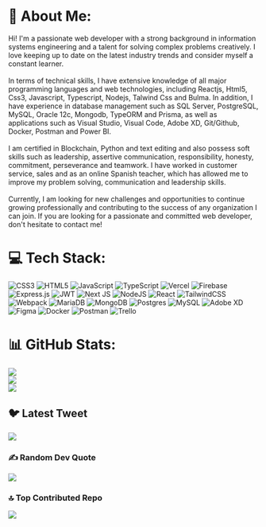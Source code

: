 # 💫 About Me:
Hi! I'm a passionate web developer with a strong background in information systems engineering and a talent for solving complex problems creatively. I love keeping up to date on the latest industry trends and consider myself a constant learner.<br><br>In terms of technical skills, I have extensive knowledge of all major programming languages and web technologies, including Reactjs, Html5, Css3, Javascript, Typescript, Nodejs, Talwind Css and Bulma. In addition, I have experience in database management such as SQL Server, PostgreSQL, MySQL, Oracle 12c, Mongodb, TypeORM and Prisma, as well as applications such as Visual Studio, Visual Code, Adobe XD, Git/Github, Docker, Postman and Power BI.<br><br>I am certified in Blockchain, Python and text editing and also possess soft skills such as leadership, assertive communication, responsibility, honesty, commitment, perseverance and teamwork. I have worked in customer service, sales and as an online Spanish teacher, which has allowed me to improve my problem solving, communication and leadership skills.<br><br>Currently, I am looking for new challenges and opportunities to continue growing professionally and contributing to the success of any organization I can join. If you are looking for a passionate and committed web developer, don't hesitate to contact me!


# 💻 Tech Stack:
![CSS3](https://img.shields.io/badge/css3-%231572B6.svg?style=flat&logo=css3&logoColor=white) ![HTML5](https://img.shields.io/badge/html5-%23E34F26.svg?style=flat&logo=html5&logoColor=white) ![JavaScript](https://img.shields.io/badge/javascript-%23323330.svg?style=flat&logo=javascript&logoColor=%23F7DF1E) ![TypeScript](https://img.shields.io/badge/typescript-%23007ACC.svg?style=flat&logo=typescript&logoColor=white) ![Vercel](https://img.shields.io/badge/vercel-%23000000.svg?style=flat&logo=vercel&logoColor=white) ![Firebase](https://img.shields.io/badge/firebase-%23039BE5.svg?style=flat&logo=firebase) ![Express.js](https://img.shields.io/badge/express.js-%23404d59.svg?style=flat&logo=express&logoColor=%2361DAFB) ![JWT](https://img.shields.io/badge/JWT-black?style=flat&logo=JSON%20web%20tokens) ![Next JS](https://img.shields.io/badge/Next-black?style=flat&logo=next.js&logoColor=white) ![NodeJS](https://img.shields.io/badge/node.js-6DA55F?style=flat&logo=node.js&logoColor=white) ![React](https://img.shields.io/badge/react-%2320232a.svg?style=flat&logo=react&logoColor=%2361DAFB) ![TailwindCSS](https://img.shields.io/badge/tailwindcss-%2338B2AC.svg?style=flat&logo=tailwind-css&logoColor=white) ![Webpack](https://img.shields.io/badge/webpack-%238DD6F9.svg?style=flat&logo=webpack&logoColor=black) ![MariaDB](https://img.shields.io/badge/MariaDB-003545?style=flat&logo=mariadb&logoColor=white) ![MongoDB](https://img.shields.io/badge/MongoDB-%234ea94b.svg?style=flat&logo=mongodb&logoColor=white) ![Postgres](https://img.shields.io/badge/postgres-%23316192.svg?style=flat&logo=postgresql&logoColor=white) ![MySQL](https://img.shields.io/badge/mysql-%2300f.svg?style=flat&logo=mysql&logoColor=white) ![Adobe XD](https://img.shields.io/badge/Adobe%20XD-470137?style=flat&logo=Adobe%20XD&logoColor=#FF61F6) 	![Figma](https://img.shields.io/badge/figma-%23F24E1E.svg?style=flat&logo=figma&logoColor=white) ![Docker](https://img.shields.io/badge/docker-%230db7ed.svg?style=flat&logo=docker&logoColor=white) ![Postman](https://img.shields.io/badge/Postman-FF6C37?style=flat&logo=postman&logoColor=white) ![Trello](https://img.shields.io/badge/Trello-%23026AA7.svg?style=flat&logo=Trello&logoColor=white)
# 📊 GitHub Stats:
![](https://github-readme-stats.vercel.app/api?username=goodjoe01&theme=dark&hide_border=false&include_all_commits=false&count_private=false)<br/>
![](https://github-readme-streak-stats.herokuapp.com/?user=goodjoe01&theme=dark&hide_border=false)<br/>
![](https://github-readme-stats.vercel.app/api/top-langs/?username=goodjoe01&theme=dark&hide_border=false&include_all_commits=false&count_private=false&layout=compact)

## 🐦 Latest Tweet
[![](https://gtce.itsvg.in/api?username=goodjoe01)](https://github.com/VishwaGauravIn/github-twitter-card-embed)

### ✍️ Random Dev Quote
![](https://quotes-github-readme.vercel.app/api?type=horizontal&theme=radical)

### 🔝 Top Contributed Repo
![](https://github-contributor-stats.vercel.app/api?username=goodjoe01&limit=5&theme=nord&combine_all_yearly_contributions=true)

<!-- Proudly created with GPRM ( https://gprm.itsvg.in ) -->
